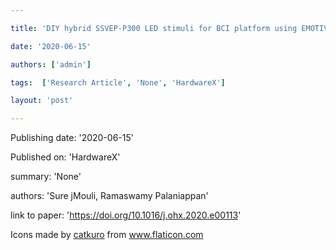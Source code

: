 ---
title: 'DIY hybrid SSVEP-P300 LED stimuli for BCI platform using EMOTIV EEG headset'
date: '2020-06-15'
authors: ['admin']
tags:  ['Research Article', 'None', 'HardwareX']
layout: 'post'
---
Publishing date: '2020-06-15'

Published on: 'HardwareX'

summary: 'None'

authors: 'Sure jMouli, Ramaswamy Palaniappan'

link to paper: 'https://doi.org/10.1016/j.ohx.2020.e00113'

Icons made by <a href="https://www.flaticon.com/free-icon/bookshelves_3576884" title="catkuro">catkuro</a> from <a href="https://www.flaticon.com/" title="Flaticon"> www.flaticon.com</a>